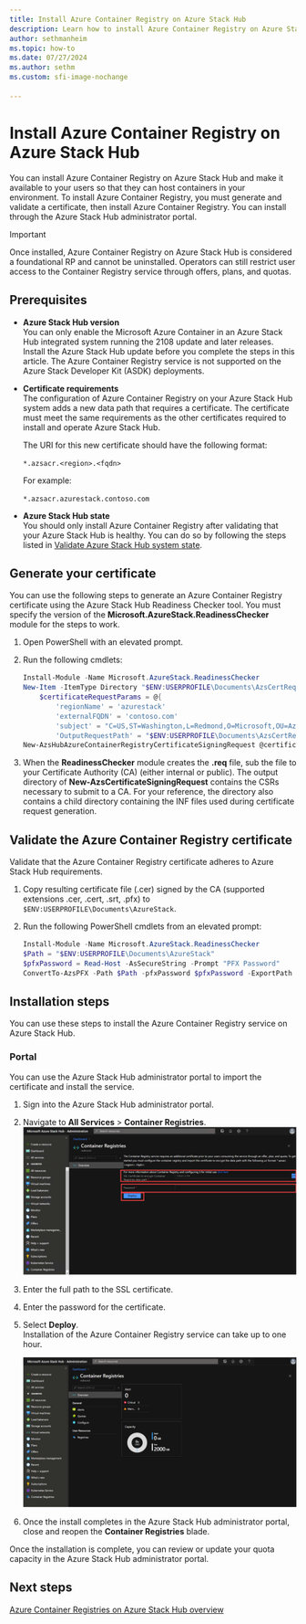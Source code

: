```yaml
---
title: Install Azure Container Registry on Azure Stack Hub 
description: Learn how to install Azure Container Registry on Azure Stack Hub.
author: sethmanheim
ms.topic: how-to
ms.date: 07/27/2024
ms.author: sethm
ms.custom: sfi-image-nochange

---
```


# Install Azure Container Registry on Azure Stack Hub

You can install Azure Container Registry on Azure Stack Hub and make it available to your users so that they can host containers in your environment. To install Azure Container Registry, you must generate and validate a certificate, then install Azure Container Registry. You can install through the Azure Stack Hub administrator portal.

> [!IMPORTANT]
> Once installed, Azure Container Registry on Azure Stack Hub is considered a foundational RP and cannot be uninstalled. Operators can still restrict user access to the Container Registry service through offers, plans, and quotas.

## Prerequisites

* **Azure Stack Hub version**  
    You can only enable the Microsoft Azure Container in an Azure Stack Hub integrated system running the 2108 update and later releases. Install the Azure Stack Hub update before you complete the steps in this article. The Azure Container Registry service is not supported on the Azure Stack Developer Kit (ASDK) deployments.
* **Certificate requirements**  
    The configuration of Azure Container Registry on your Azure Stack Hub system adds a new data path that requires a certificate. The certificate must meet the same requirements as the other certificates required to install and operate Azure Stack Hub.

    The URI for this new certificate should have the following format:

    `*.azsacr.<region>.<fqdn>`

    For example:

    `*.azsacr.azurestack.contoso.com`

* **Azure Stack Hub state**  
    You should only install Azure Container Registry after validating that your Azure Stack Hub is healthy. You can do so by following the steps listed in [Validate Azure Stack Hub system state](azure-stack-diagnostic-test.md).

## Generate your certificate

You can use the following steps to generate an Azure Container Registry certificate using the Azure Stack Hub Readiness Checker tool. You must specify the version of the **Microsoft.AzureStack.ReadinessChecker** module for the steps to work.

1. Open PowerShell with an elevated prompt.

1. Run the following cmdlets:

   ```powershell  
   Install-Module -Name Microsoft.AzureStack.ReadinessChecker 
   New-Item -ItemType Directory "$ENV:USERPROFILE\Documents\AzsCertRequests"
       $certificateRequestParams = @{
           'regionName' = 'azurestack'
           'externalFQDN' = 'contoso.com'
           'subject' = "C=US,ST=Washington,L=Redmond,O=Microsoft,OU=Azure Stack"
           'OutputRequestPath' = "$ENV:USERPROFILE\Documents\AzsCertRequests" }
   New-AzsHubAzureContainerRegistryCertificateSigningRequest @certificateRequestParams
   ```

1. When the **ReadinessChecker** module creates the **.req** file, sub the file to your Certificate Authority (CA) (either internal or public). The output directory of **New-AzsCertificateSigningRequest** contains the CSRs necessary to submit to a CA. For your reference, the directory also contains a child directory containing the INF files used during certificate request generation.

## Validate the Azure Container Registry certificate

Validate that the Azure Container Registry certificate adheres to Azure Stack Hub requirements.

1. Copy resulting certificate file (.cer) signed by the CA (supported extensions .cer, .cert, .srt, .pfx) to `$ENV:USERPROFILE\Documents\AzureStack`.
1. Run the following PowerShell cmdlets from an elevated prompt:

   ```powershell
   Install-Module -Name Microsoft.AzureStack.ReadinessChecker 
   $Path = "$ENV:USERPROFILE\Documents\AzureStack"
   $pfxPassword = Read-Host -AsSecureString -Prompt "PFX Password"
   ConvertTo-AzsPFX -Path $Path -pfxPassword $pfxPassword -ExportPath $Path
   ```

## Installation steps

You can use these steps to install the Azure Container Registry service on Azure Stack Hub.

### Portal

You can use the Azure Stack Hub administrator portal to import the certificate and install the service.

1. Sign into the Azure Stack Hub administrator portal.
1. Navigate to **All Services** > **Container Registries**.
    ![Get the Azure Stack Hub container registry.](media/container-registries-install/azure-stack-hub-container-registries-install.png)
1. Enter the full path to the SSL certificate.
1. Enter the password for the certificate.
1. Select **Deploy**.  
    Installation of the Azure Container Registry service can take up to one hour.

    ![Azure Stack Hub container registry is installed.](media/container-registries-install/azure-stack-hub-container-registries.png)

1. Once the install completes in the Azure Stack Hub administrator portal, close and reopen the **Container Registries** blade.

Once the installation is complete, you can review or update your quota capacity in the Azure Stack Hub administrator portal.

## Next steps

[Azure Container Registries on Azure Stack Hub overview](container-registries-overview.md)

